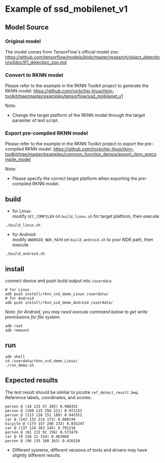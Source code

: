 # Example of ssd_mobilenet_v1

## Model Source

### Original model
The model comes from TensorFlow's official model zoo:
https://github.com/tensorflow/models/blob/master/research/object_detection/g3doc/tf1_detection_zoo.md

### Convert to RKNN model
Please refer to the example in the RKNN Toolkit project to generate the RKNN model:
https://github.com/rockchip-linux/rknn-toolkit/tree/master/examples/tensorflow/ssd_mobilenet_v1

Note:
- Change the target platform of the RKNN model through the target paramter of test script.

### Export pre-compiled RKNN model
Please refer to the example in the RKNN Toolkit project to export the pre-compiled RKNN model:
https://github.com/rockchip-linux/rknn-toolkit/tree/master/examples/common_function_demos/export_rknn_precompile_model

Note:
- Please specify the correct target platform when exporting the pre-compiled RKNN model.


## build

- for Linux:  
modify `GCC_COMPILER` on `build_linux.sh` for target platform, then execute  

```
./build_linux.sh
```

- for Android:  
modify `ANDROID_NDK_PATH` on `build_android.sh` to your NDK path, then execute  

```
./build_android.sh
```

## install

connect device and push build output into `/userdata`  

```
# for Linux
adb push install/rknn_ssd_demo_Linux /userdata/
# for Android
adb push install/rknn_ssd_demo_Android /userdata/
```

*Note: for Android, you may need execute command below to get write premissions for file system.*  

```
adb root
adb remount
```

## run

```
adb shell
cd /userdata/rknn_ssd_demo_Linux/
./run_demo.sh
```

## Expected results

The test result should be similar to picutre `ref_detect_result.bmp`.  
Reference labels, coordinates, and scores:
```
person @ (16 125 57 205) 0.988352
person @ (209 115 256 221) 0.972152
person @ (113 118 151 189) 0.943352
car @ (143 132 214 173) 0.888194
bicycle @ (173 157 280 233) 0.855247
car @ (137 124 163 145) 0.791216
person @ (81 132 91 156) 0.573479
car @ (0 136 12 154) 0.463060
person @ (96 135 108 163) 0.426520
```

- Different systems, different versions of tools and drivers may have slightly different results.
